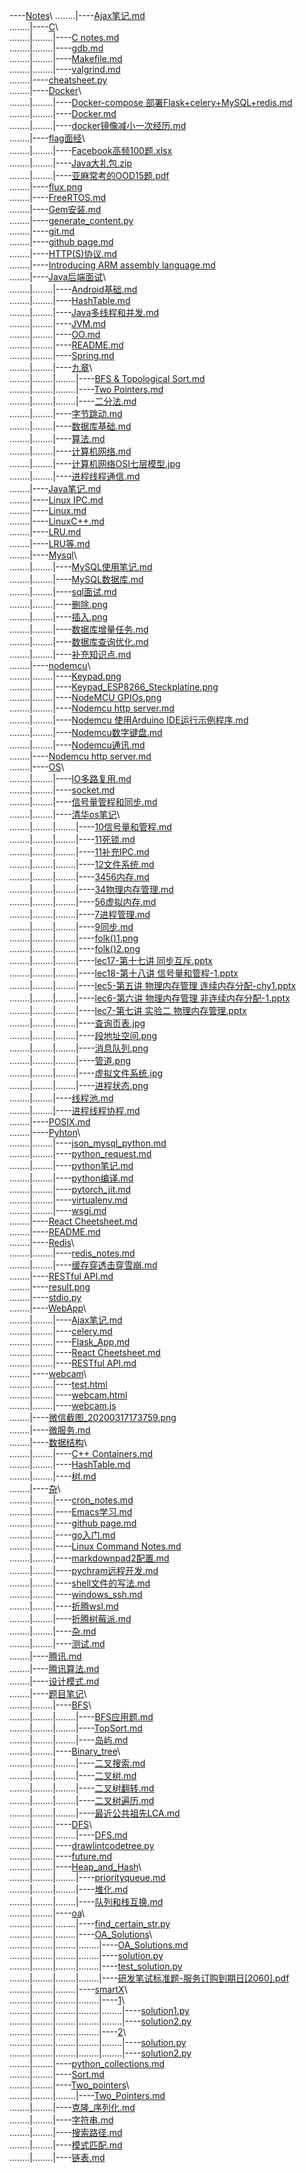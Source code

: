----[Notes](https://github.com/hzwdachui/Notes/tree/master/.)\  
........|----[Ajax笔记.md](https://github.com/hzwdachui/Notes/blob/master/Ajax笔记.md)  
........|----[C](https://github.com/hzwdachui/Notes/tree/master/C)\  
........|........|----[C notes.md](https://github.com/hzwdachui/Notes/blob/master/C/C-notes.md)  
........|........|----[gdb.md](https://github.com/hzwdachui/Notes/blob/master/C/gdb.md)  
........|........|----[Makefile.md](https://github.com/hzwdachui/Notes/blob/master/C/Makefile.md)  
........|........|----[valgrind.md](https://github.com/hzwdachui/Notes/blob/master/C/valgrind.md)  
........|----[cheatsheet.py](https://github.com/hzwdachui/Notes/blob/master/cheatsheet.py)  
........|----[Docker](https://github.com/hzwdachui/Notes/tree/master/Docker)\  
........|........|----[Docker-compose 部署Flask+celery+MySQL+redis.md](https://github.com/hzwdachui/Notes/blob/master/Docker/Docker-compose-部署Flask+celery+MySQL+redis.md)  
........|........|----[Docker.md](https://github.com/hzwdachui/Notes/blob/master/Docker/Docker.md)  
........|........|----[docker镜像减小一次经历.md](https://github.com/hzwdachui/Notes/blob/master/Docker/docker镜像减小一次经历.md)  
........|----[flag面经](https://github.com/hzwdachui/Notes/tree/master/flag面经)\  
........|........|----[Facebook高频100题.xlsx](https://github.com/hzwdachui/Notes/blob/master/flag面经/Facebook高频100题.xlsx)  
........|........|----[Java大礼包.zip](https://github.com/hzwdachui/Notes/blob/master/flag面经/Java大礼包.zip)  
........|........|----[亚麻常考的OOD15题.pdf](https://github.com/hzwdachui/Notes/blob/master/flag面经/亚麻常考的OOD15题.pdf)  
........|----[flux.png](https://github.com/hzwdachui/Notes/blob/master/flux.png)  
........|----[FreeRTOS.md](https://github.com/hzwdachui/Notes/blob/master/FreeRTOS.md)  
........|----[Gem安装.md](https://github.com/hzwdachui/Notes/blob/master/Gem安装.md)  
........|----[generate_content.py](https://github.com/hzwdachui/Notes/blob/master/generate_content.py)  
........|----[git.md](https://github.com/hzwdachui/Notes/blob/master/git.md)  
........|----[github page.md](https://github.com/hzwdachui/Notes/blob/master/github-page.md)  
........|----[HTTP(S)协议.md](https://github.com/hzwdachui/Notes/blob/master/HTTP(S)协议.md)  
........|----[Introducing ARM assembly language.md](https://github.com/hzwdachui/Notes/blob/master/Introducing-ARM-assembly-language.md)  
........|----[Java后端面试](https://github.com/hzwdachui/Notes/tree/master/Java后端面试)\  
........|........|----[Android基础.md](https://github.com/hzwdachui/Notes/blob/master/Java后端面试/Android基础.md)  
........|........|----[HashTable.md](https://github.com/hzwdachui/Notes/blob/master/Java后端面试/HashTable.md)  
........|........|----[Java多线程和并发.md](https://github.com/hzwdachui/Notes/blob/master/Java后端面试/Java多线程和并发.md)  
........|........|----[JVM.md](https://github.com/hzwdachui/Notes/blob/master/Java后端面试/JVM.md)  
........|........|----[OO.md](https://github.com/hzwdachui/Notes/blob/master/Java后端面试/OO.md)  
........|........|----[README.md](https://github.com/hzwdachui/Notes/blob/master/Java后端面试/README.md)  
........|........|----[Spring.md](https://github.com/hzwdachui/Notes/blob/master/Java后端面试/Spring.md)  
........|........|----[九章](https://github.com/hzwdachui/Notes/tree/master/Java后端面试/九章)\  
........|........|........|----[BFS & Topological Sort.md](https://github.com/hzwdachui/Notes/blob/master/Java后端面试/九章/BFS-&-Topological-Sort.md)  
........|........|........|----[Two Pointers.md](https://github.com/hzwdachui/Notes/blob/master/Java后端面试/九章/Two-Pointers.md)  
........|........|........|----[二分法.md](https://github.com/hzwdachui/Notes/blob/master/Java后端面试/九章/二分法.md)  
........|........|----[字节跳动.md](https://github.com/hzwdachui/Notes/blob/master/Java后端面试/字节跳动.md)  
........|........|----[数据库基础.md](https://github.com/hzwdachui/Notes/blob/master/Java后端面试/数据库基础.md)  
........|........|----[算法.md](https://github.com/hzwdachui/Notes/blob/master/Java后端面试/算法.md)  
........|........|----[计算机网络.md](https://github.com/hzwdachui/Notes/blob/master/Java后端面试/计算机网络.md)  
........|........|----[计算机网络OSI七层模型.jpg](https://github.com/hzwdachui/Notes/blob/master/Java后端面试/计算机网络OSI七层模型.jpg)  
........|........|----[进程线程通信.md](https://github.com/hzwdachui/Notes/blob/master/Java后端面试/进程线程通信.md)  
........|----[Java笔记.md](https://github.com/hzwdachui/Notes/blob/master/Java笔记.md)  
........|----[Linux IPC.md](https://github.com/hzwdachui/Notes/blob/master/Linux-IPC.md)  
........|----[Linux.md](https://github.com/hzwdachui/Notes/blob/master/Linux.md)  
........|----[LinuxC++.md](https://github.com/hzwdachui/Notes/blob/master/LinuxC++.md)  
........|----[LRU.md](https://github.com/hzwdachui/Notes/blob/master/LRU.md)  
........|----[LRU等.md](https://github.com/hzwdachui/Notes/blob/master/LRU等.md)  
........|----[Mysql](https://github.com/hzwdachui/Notes/tree/master/Mysql)\  
........|........|----[MySQL使用笔记.md](https://github.com/hzwdachui/Notes/blob/master/Mysql/MySQL使用笔记.md)  
........|........|----[MySQL数据库.md](https://github.com/hzwdachui/Notes/blob/master/Mysql/MySQL数据库.md)  
........|........|----[sql面试.md](https://github.com/hzwdachui/Notes/blob/master/Mysql/sql面试.md)  
........|........|----[删除.png](https://github.com/hzwdachui/Notes/blob/master/Mysql/删除.png)  
........|........|----[插入.png](https://github.com/hzwdachui/Notes/blob/master/Mysql/插入.png)  
........|........|----[数据库增量任务.md](https://github.com/hzwdachui/Notes/blob/master/Mysql/数据库增量任务.md)  
........|........|----[数据库查询优化.md](https://github.com/hzwdachui/Notes/blob/master/Mysql/数据库查询优化.md)  
........|........|----[补充知识点.md](https://github.com/hzwdachui/Notes/blob/master/Mysql/补充知识点.md)  
........|----[nodemcu](https://github.com/hzwdachui/Notes/tree/master/nodemcu)\  
........|........|----[Keypad.png](https://github.com/hzwdachui/Notes/blob/master/nodemcu/Keypad.png)  
........|........|----[Keypad_ESP8266_Steckplatine.png](https://github.com/hzwdachui/Notes/blob/master/nodemcu/Keypad_ESP8266_Steckplatine.png)  
........|........|----[NodeMCU GPIOs.png](https://github.com/hzwdachui/Notes/blob/master/nodemcu/NodeMCU-GPIOs.png)  
........|........|----[Nodemcu http server.md](https://github.com/hzwdachui/Notes/blob/master/nodemcu/Nodemcu-http-server.md)  
........|........|----[Nodemcu 使用Arduino IDE运行示例程序.md](https://github.com/hzwdachui/Notes/blob/master/nodemcu/Nodemcu-使用Arduino-IDE运行示例程序.md)  
........|........|----[Nodemcu数字键盘.md](https://github.com/hzwdachui/Notes/blob/master/nodemcu/Nodemcu数字键盘.md)  
........|........|----[Nodemcu通讯.md](https://github.com/hzwdachui/Notes/blob/master/nodemcu/Nodemcu通讯.md)  
........|----[Nodemcu http server.md](https://github.com/hzwdachui/Notes/blob/master/Nodemcu-http-server.md)  
........|----[OS](https://github.com/hzwdachui/Notes/tree/master/OS)\  
........|........|----[IO多路复用.md](https://github.com/hzwdachui/Notes/blob/master/OS/IO多路复用.md)  
........|........|----[socket.md](https://github.com/hzwdachui/Notes/blob/master/OS/socket.md)  
........|........|----[信号量管程和同步.md](https://github.com/hzwdachui/Notes/blob/master/OS/信号量管程和同步.md)  
........|........|----[清华os笔记](https://github.com/hzwdachui/Notes/tree/master/OS/清华os笔记)\  
........|........|........|----[10信号量和管程.md](https://github.com/hzwdachui/Notes/blob/master/OS/清华os笔记/10信号量和管程.md)  
........|........|........|----[11死锁.md](https://github.com/hzwdachui/Notes/blob/master/OS/清华os笔记/11死锁.md)  
........|........|........|----[11补充IPC.md](https://github.com/hzwdachui/Notes/blob/master/OS/清华os笔记/11补充IPC.md)  
........|........|........|----[12文件系统.md](https://github.com/hzwdachui/Notes/blob/master/OS/清华os笔记/12文件系统.md)  
........|........|........|----[3456内存.md](https://github.com/hzwdachui/Notes/blob/master/OS/清华os笔记/3456内存.md)  
........|........|........|----[34物理内存管理.md](https://github.com/hzwdachui/Notes/blob/master/OS/清华os笔记/34物理内存管理.md)  
........|........|........|----[56虚拟内存.md](https://github.com/hzwdachui/Notes/blob/master/OS/清华os笔记/56虚拟内存.md)  
........|........|........|----[7进程管理.md](https://github.com/hzwdachui/Notes/blob/master/OS/清华os笔记/7进程管理.md)  
........|........|........|----[9同步.md](https://github.com/hzwdachui/Notes/blob/master/OS/清华os笔记/9同步.md)  
........|........|........|----[folk()1.png](https://github.com/hzwdachui/Notes/blob/master/OS/清华os笔记/folk()1.png)  
........|........|........|----[folk()2.png](https://github.com/hzwdachui/Notes/blob/master/OS/清华os笔记/folk()2.png)  
........|........|........|----[lec17-第十七讲 同步互斥.pptx](https://github.com/hzwdachui/Notes/blob/master/OS/清华os笔记/lec17-第十七讲-同步互斥.pptx)  
........|........|........|----[lec18-第十八讲 信号量和管程-1.pptx](https://github.com/hzwdachui/Notes/blob/master/OS/清华os笔记/lec18-第十八讲-信号量和管程-1.pptx)  
........|........|........|----[lec5-第五讲 物理内存管理  连续内存分配-chy1.pptx](https://github.com/hzwdachui/Notes/blob/master/OS/清华os笔记/lec5-第五讲-物理内存管理--连续内存分配-chy1.pptx)  
........|........|........|----[lec6-第六讲 物理内存管理  非连续内存分配-1.pptx](https://github.com/hzwdachui/Notes/blob/master/OS/清华os笔记/lec6-第六讲-物理内存管理--非连续内存分配-1.pptx)  
........|........|........|----[lec7-第七讲 实验二 物理内存管理.pptx](https://github.com/hzwdachui/Notes/blob/master/OS/清华os笔记/lec7-第七讲-实验二-物理内存管理.pptx)  
........|........|........|----[查询页表.jpg](https://github.com/hzwdachui/Notes/blob/master/OS/清华os笔记/查询页表.jpg)  
........|........|........|----[段地址空间.png](https://github.com/hzwdachui/Notes/blob/master/OS/清华os笔记/段地址空间.png)  
........|........|........|----[消息队列.png](https://github.com/hzwdachui/Notes/blob/master/OS/清华os笔记/消息队列.png)  
........|........|........|----[管道.png](https://github.com/hzwdachui/Notes/blob/master/OS/清华os笔记/管道.png)  
........|........|........|----[虚拟文件系统.jpg](https://github.com/hzwdachui/Notes/blob/master/OS/清华os笔记/虚拟文件系统.jpg)  
........|........|........|----[进程状态.png](https://github.com/hzwdachui/Notes/blob/master/OS/清华os笔记/进程状态.png)  
........|........|----[线程池.md](https://github.com/hzwdachui/Notes/blob/master/OS/线程池.md)  
........|........|----[进程线程协程.md](https://github.com/hzwdachui/Notes/blob/master/OS/进程线程协程.md)  
........|----[POSIX.md](https://github.com/hzwdachui/Notes/blob/master/POSIX.md)  
........|----[Pyhton](https://github.com/hzwdachui/Notes/tree/master/Pyhton)\  
........|........|----[json_mysql_python.md](https://github.com/hzwdachui/Notes/blob/master/Pyhton/json_mysql_python.md)  
........|........|----[python_request.md](https://github.com/hzwdachui/Notes/blob/master/Pyhton/python_request.md)  
........|........|----[python笔记.md](https://github.com/hzwdachui/Notes/blob/master/Pyhton/python笔记.md)  
........|........|----[python编译.md](https://github.com/hzwdachui/Notes/blob/master/Pyhton/python编译.md)  
........|........|----[pytorch_jit.md](https://github.com/hzwdachui/Notes/blob/master/Pyhton/pytorch_jit.md)  
........|........|----[virtualenv.md](https://github.com/hzwdachui/Notes/blob/master/Pyhton/virtualenv.md)  
........|........|----[wsgi.md](https://github.com/hzwdachui/Notes/blob/master/Pyhton/wsgi.md)  
........|----[React Cheetsheet.md](https://github.com/hzwdachui/Notes/blob/master/React-Cheetsheet.md)  
........|----[README.md](https://github.com/hzwdachui/Notes/blob/master/README.md)  
........|----[Redis](https://github.com/hzwdachui/Notes/tree/master/Redis)\  
........|........|----[redis_notes.md](https://github.com/hzwdachui/Notes/blob/master/Redis/redis_notes.md)  
........|........|----[缓存穿透击穿雪崩.md](https://github.com/hzwdachui/Notes/blob/master/Redis/缓存穿透击穿雪崩.md)  
........|----[RESTful API.md](https://github.com/hzwdachui/Notes/blob/master/RESTful-API.md)  
........|----[result.png](https://github.com/hzwdachui/Notes/blob/master/result.png)  
........|----[stdio.py](https://github.com/hzwdachui/Notes/blob/master/stdio.py)  
........|----[WebApp](https://github.com/hzwdachui/Notes/tree/master/WebApp)\  
........|........|----[Ajax笔记.md](https://github.com/hzwdachui/Notes/blob/master/WebApp/Ajax笔记.md)  
........|........|----[celery.md](https://github.com/hzwdachui/Notes/blob/master/WebApp/celery.md)  
........|........|----[Flask_App.md](https://github.com/hzwdachui/Notes/blob/master/WebApp/Flask_App.md)  
........|........|----[React Cheetsheet.md](https://github.com/hzwdachui/Notes/blob/master/WebApp/React-Cheetsheet.md)  
........|........|----[RESTful API.md](https://github.com/hzwdachui/Notes/blob/master/WebApp/RESTful-API.md)  
........|----[webcam](https://github.com/hzwdachui/Notes/tree/master/webcam)\  
........|........|----[test.html](https://github.com/hzwdachui/Notes/blob/master/webcam/test.html)  
........|........|----[webcam.html](https://github.com/hzwdachui/Notes/blob/master/webcam/webcam.html)  
........|........|----[webcam.js](https://github.com/hzwdachui/Notes/blob/master/webcam/webcam.js)  
........|----[微信截图_20200317173759.png](https://github.com/hzwdachui/Notes/blob/master/微信截图_20200317173759.png)  
........|----[微服务.md](https://github.com/hzwdachui/Notes/blob/master/微服务.md)  
........|----[数据结构](https://github.com/hzwdachui/Notes/tree/master/数据结构)\  
........|........|----[C++ Containers.md](https://github.com/hzwdachui/Notes/blob/master/数据结构/C++-Containers.md)  
........|........|----[HashTable.md](https://github.com/hzwdachui/Notes/blob/master/数据结构/HashTable.md)  
........|........|----[树.md](https://github.com/hzwdachui/Notes/blob/master/数据结构/树.md)  
........|----[杂](https://github.com/hzwdachui/Notes/tree/master/杂)\  
........|........|----[cron_notes.md](https://github.com/hzwdachui/Notes/blob/master/杂/cron_notes.md)  
........|........|----[Emacs学习.md](https://github.com/hzwdachui/Notes/blob/master/杂/Emacs学习.md)  
........|........|----[github page.md](https://github.com/hzwdachui/Notes/blob/master/杂/github-page.md)  
........|........|----[go入门.md](https://github.com/hzwdachui/Notes/blob/master/杂/go入门.md)  
........|........|----[Linux Command Notes.md](https://github.com/hzwdachui/Notes/blob/master/杂/Linux-Command-Notes.md)  
........|........|----[markdownpad2配置.md](https://github.com/hzwdachui/Notes/blob/master/杂/markdownpad2配置.md)  
........|........|----[pychram远程开发.md](https://github.com/hzwdachui/Notes/blob/master/杂/pychram远程开发.md)  
........|........|----[shell文件的写法.md](https://github.com/hzwdachui/Notes/blob/master/杂/shell文件的写法.md)  
........|........|----[windows_ssh.md](https://github.com/hzwdachui/Notes/blob/master/杂/windows_ssh.md)  
........|........|----[折腾wsl.md](https://github.com/hzwdachui/Notes/blob/master/杂/折腾wsl.md)  
........|........|----[折腾树莓派.md](https://github.com/hzwdachui/Notes/blob/master/杂/折腾树莓派.md)  
........|........|----[杂.md](https://github.com/hzwdachui/Notes/blob/master/杂/杂.md)  
........|........|----[测试.md](https://github.com/hzwdachui/Notes/blob/master/杂/测试.md)  
........|----[腾讯.md](https://github.com/hzwdachui/Notes/blob/master/腾讯.md)  
........|----[腾讯算法.md](https://github.com/hzwdachui/Notes/blob/master/腾讯算法.md)  
........|----[设计模式.md](https://github.com/hzwdachui/Notes/blob/master/设计模式.md)  
........|----[题目笔记](https://github.com/hzwdachui/Notes/tree/master/题目笔记)\  
........|........|----[BFS](https://github.com/hzwdachui/Notes/tree/master/题目笔记/BFS)\  
........|........|........|----[BFS应用题.md](https://github.com/hzwdachui/Notes/blob/master/题目笔记/BFS/BFS应用题.md)  
........|........|........|----[TopSort.md](https://github.com/hzwdachui/Notes/blob/master/题目笔记/BFS/TopSort.md)  
........|........|........|----[岛屿.md](https://github.com/hzwdachui/Notes/blob/master/题目笔记/BFS/岛屿.md)  
........|........|----[Binary_tree](https://github.com/hzwdachui/Notes/tree/master/题目笔记/Binary_tree)\  
........|........|........|----[二叉搜索.md](https://github.com/hzwdachui/Notes/blob/master/题目笔记/Binary_tree/二叉搜索.md)  
........|........|........|----[二叉树.md](https://github.com/hzwdachui/Notes/blob/master/题目笔记/Binary_tree/二叉树.md)  
........|........|........|----[二叉树翻转.md](https://github.com/hzwdachui/Notes/blob/master/题目笔记/Binary_tree/二叉树翻转.md)  
........|........|........|----[二叉树遍历.md](https://github.com/hzwdachui/Notes/blob/master/题目笔记/Binary_tree/二叉树遍历.md)  
........|........|........|----[最近公共祖先LCA.md](https://github.com/hzwdachui/Notes/blob/master/题目笔记/Binary_tree/最近公共祖先LCA.md)  
........|........|----[DFS](https://github.com/hzwdachui/Notes/tree/master/题目笔记/DFS)\  
........|........|........|----[DFS.md](https://github.com/hzwdachui/Notes/blob/master/题目笔记/DFS/DFS.md)  
........|........|----[drawlintcodetree.py](https://github.com/hzwdachui/Notes/blob/master/题目笔记/drawlintcodetree.py)  
........|........|----[future.md](https://github.com/hzwdachui/Notes/blob/master/题目笔记/future.md)  
........|........|----[Heap_and_Hash](https://github.com/hzwdachui/Notes/tree/master/题目笔记/Heap_and_Hash)\  
........|........|........|----[priorityqueue.md](https://github.com/hzwdachui/Notes/blob/master/题目笔记/Heap_and_Hash/priorityqueue.md)  
........|........|........|----[堆化.md](https://github.com/hzwdachui/Notes/blob/master/题目笔记/Heap_and_Hash/堆化.md)  
........|........|........|----[队列和栈互换.md](https://github.com/hzwdachui/Notes/blob/master/题目笔记/Heap_and_Hash/队列和栈互换.md)  
........|........|----[oa](https://github.com/hzwdachui/Notes/tree/master/题目笔记/oa)\  
........|........|........|----[find_certain_str.py](https://github.com/hzwdachui/Notes/blob/master/题目笔记/oa/find_certain_str.py)  
........|........|........|----[OA_Solutions](https://github.com/hzwdachui/Notes/tree/master/题目笔记/oa/OA_Solutions)\  
........|........|........|........|----[OA_Solutions.md](https://github.com/hzwdachui/Notes/blob/master/题目笔记/oa/OA_Solutions/OA_Solutions.md)  
........|........|........|........|----[solution.py](https://github.com/hzwdachui/Notes/blob/master/题目笔记/oa/OA_Solutions/solution.py)  
........|........|........|........|----[test_solution.py](https://github.com/hzwdachui/Notes/blob/master/题目笔记/oa/OA_Solutions/test_solution.py)  
........|........|........|........|----[研发笔试标准题-服务订购到期日[2060].pdf](https://github.com/hzwdachui/Notes/blob/master/题目笔记/oa/OA_Solutions/研发笔试标准题-服务订购到期日[2060].pdf)  
........|........|........|----[smartX](https://github.com/hzwdachui/Notes/tree/master/题目笔记/oa/smartX)\  
........|........|........|........|----[1](https://github.com/hzwdachui/Notes/tree/master/题目笔记/oa/smartX/1)\  
........|........|........|........|........|----[solution1.py](https://github.com/hzwdachui/Notes/blob/master/题目笔记/oa/smartX/1/solution1.py)  
........|........|........|........|........|----[solution2.py](https://github.com/hzwdachui/Notes/blob/master/题目笔记/oa/smartX/1/solution2.py)  
........|........|........|........|----[2](https://github.com/hzwdachui/Notes/tree/master/题目笔记/oa/smartX/2)\  
........|........|........|........|........|----[solution.py](https://github.com/hzwdachui/Notes/blob/master/题目笔记/oa/smartX/2/solution.py)  
........|........|........|........|........|----[solution2.py](https://github.com/hzwdachui/Notes/blob/master/题目笔记/oa/smartX/2/solution2.py)  
........|........|----[python_collections.md](https://github.com/hzwdachui/Notes/blob/master/题目笔记/python_collections.md)  
........|........|----[Sort.md](https://github.com/hzwdachui/Notes/blob/master/题目笔记/Sort.md)  
........|........|----[Two_pointers](https://github.com/hzwdachui/Notes/tree/master/题目笔记/Two_pointers)\  
........|........|........|----[Two_Pointers.md](https://github.com/hzwdachui/Notes/blob/master/题目笔记/Two_pointers/Two_Pointers.md)  
........|........|----[克隆_序列化.md](https://github.com/hzwdachui/Notes/blob/master/题目笔记/克隆_序列化.md)  
........|........|----[字符串.md](https://github.com/hzwdachui/Notes/blob/master/题目笔记/字符串.md)  
........|........|----[搜索路径.md](https://github.com/hzwdachui/Notes/blob/master/题目笔记/搜索路径.md)  
........|........|----[模式匹配.md](https://github.com/hzwdachui/Notes/blob/master/题目笔记/模式匹配.md)  
........|........|----[链表.md](https://github.com/hzwdachui/Notes/blob/master/题目笔记/链表.md)  
